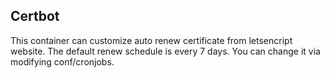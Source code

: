## Certbot

This container can customize auto renew certificate from letsencript website.
The default renew schedule is every 7 days. You can change it via modifying conf/cronjobs.


